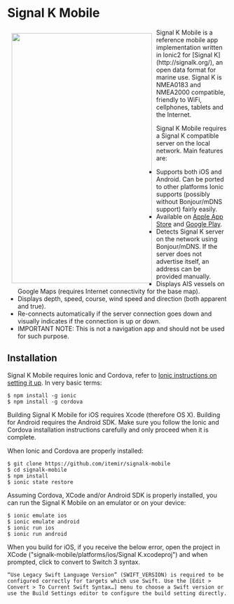 Signal K Mobile
===

<img src='https://raw.githubusercontent.com/itemir/signalk-mobile/master/resources/screenshot.gif' align='left' width='320' height='569' hspace='10' vspace='10'>
Signal K Mobile is a reference mobile app implementation written in Ionic2 for [Signal K](http://signalk.org/), an open data format for marine use. Signal K is NMEA0183 and NMEA2000 compatible, friendly to WiFi, cellphones, tablets and the Internet.

Signal K Mobile requires a Signal K compatible server on the local network. Main features are:

* Supports both iOS and Android. Can be ported to other platforms Ionic supports (possibly without Bonjour/mDNS support) fairly easily.
* Available on [Apple App Store](https://itunes.apple.com/us/app/signal-k/id1158614687?ls=1&mt=8) and [Google Play](https://play.google.com/store/apps/details?id=mobi.signalk.app&hl=en).
* Detects Signal K server on the network using Bonjour/mDNS. If the server does not advertise itself, an address can be provided manually.
* Displays AIS vessels on Google Maps (requires Internet connectivity for the base map).
* Displays depth, speed, course, wind speed and direction (both apparent and true).
* Re-connects automatically if the server connection goes down and visually indicates if the connection is up or down.
* IMPORTANT NOTE: This is not a navigation app and should not be used for such purpose.


Installation
---

Signal K Mobile requires Ionic and Cordova, refer to [Ionic instructions on setting it up](http://ionicframework.com/docs/v2/getting-started/installation/). In very basic terms:

    $ npm install -g ionic
    $ npm install -g cordova

Building Signal K Mobile for iOS requires Xcode (therefore OS X). Building for Android requires the Android SDK. Make sure you follow the Ionic and Cordova installation instructions carefully and only proceed when it is complete.

When Ionic and Cordova are properly installed:

    $ git clone https://github.com/itemir/signalk-mobile
    $ cd signalk-mobile
    $ npm install
    $ ionic state restore

Assuming Cordova, XCode and/or Android SDK is properly installed, you can run the Signal K Mobile on an emulator or on your device:

    $ ionic emulate ios
    $ ionic emulate android
    $ ionic run ios
    $ ionic run android

When you build for iOS, if you receive the below error, open the project in XCode ("signalk-mobile/platforms/ios/Signal K.xcodeproj") and when prompted, click to convert to Switch 3 syntax.

    “Use Legacy Swift Language Version” (SWIFT_VERSION) is required to be configured correctly for targets which use Swift. Use the [Edit > Convert > To Current Swift Syntax…] menu to choose a Swift version or use the Build Settings editor to configure the build setting directly.

